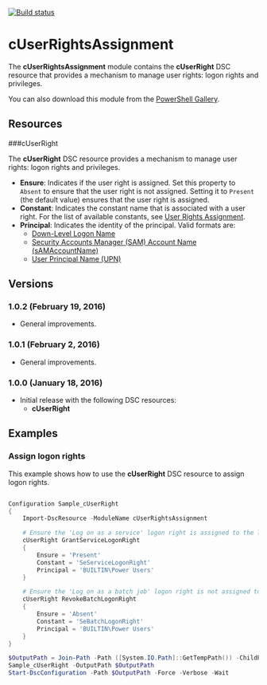 [![Build status](https://ci.appveyor.com/api/projects/status/wd1lvxj75hrvbfp7?svg=true)](https://ci.appveyor.com/project/SNikalaichyk/cuserrightsassignment)

# cUserRightsAssignment
The **cUserRightsAssignment** module contains the **cUserRight** DSC resource that provides a mechanism to manage user rights: logon rights and privileges.

You can also download this module from the [PowerShell Gallery](https://www.powershellgallery.com/packages/cUserRightsAssignment).

## Resources

###cUserRight

The **cUserRight** DSC resource provides a mechanism to manage user rights: logon rights and privileges.

* **Ensure**: Indicates if the user right is assigned. Set this property to `Absent` to ensure that the user right is not assigned.
    Setting it to `Present` (the default value) ensures that the user right is assigned.
* **Constant**: Indicates the constant name that is associated with a user right.
    For the list of available constants, see [User Rights Assignment](https://technet.microsoft.com/en-us/library/dn221963.aspx).
* **Principal**: Indicates the identity of the principal. Valid formats are:
    * [Down-Level Logon Name](https://msdn.microsoft.com/en-us/library/windows/desktop/aa380525%28v=vs.85%29.aspx#down_level_logon_name)
    * [Security Accounts Manager (SAM) Account Name (sAMAccountName)](https://msdn.microsoft.com/en-us/library/windows/desktop/ms679635%28v=vs.85%29.aspx)
    * [User Principal Name (UPN)](https://msdn.microsoft.com/en-us/library/windows/desktop/aa380525%28v=vs.85%29.aspx#user_principal_name)

## Versions

### 1.0.2 (February 19, 2016)

* General improvements.

### 1.0.1 (February 2, 2016)

* General improvements.

### 1.0.0 (January 18, 2016)

* Initial release with the following DSC resources:
    * **cUserRight**

## Examples

### Assign logon rights

This example shows how to use the **cUserRight** DSC resource to assign logon rights.

```powershell

Configuration Sample_cUserRight
{
    Import-DscResource -ModuleName cUserRightsAssignment

    # Ensure the 'Log on as a service' logon right is assigned to the local 'Power Users' group.
    cUserRight GrantServiceLogonRight
    {
        Ensure = 'Present'
        Constant = 'SeServiceLogonRight'
        Principal = 'BUILTIN\Power Users'
    }

    # Ensure the 'Log on as a batch job' logon right is not assigned to the local 'Power Users' group.
    cUserRight RevokeBatchLogonRight
    {
        Ensure = 'Absent'
        Constant = 'SeBatchLogonRight'
        Principal = 'BUILTIN\Power Users'
    }
}

$OutputPath = Join-Path -Path ([System.IO.Path]::GetTempPath()) -ChildPath 'Sample_cUserRight'
Sample_cUserRight -OutputPath $OutputPath
Start-DscConfiguration -Path $OutputPath -Force -Verbose -Wait

```
